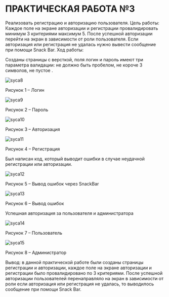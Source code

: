 # ПРАКТИЧЕСКАЯ РАБОТА №3
Реализовать регистрацию и авторизацию пользователя.
Цель работы: Каждое поле на экране авторизации и регистрации провалидировать минимум 3 критериями максимум 5. После успешной авторизации перейти на экран в зависимости от роли пользователя. Если авторизация или регистрация не удалась нужно вывести сообщение при помощи Snack Bar.
Ход работы:

Созданы страницы с версткой, поля логин и пароль имеют три параметра валидации: не должно быть пробелом, не короче 3 символов, не пустое .

 ![syca8](https://user-images.githubusercontent.com/86210356/215442578-b983bbf0-551f-4e0d-bd24-0577492aa2b0.jpg)

Рисунок 1 – Логин

 ![syca9](https://user-images.githubusercontent.com/86210356/215442608-0995fb33-66c2-4f95-82cb-bcdb4a314989.jpg)

Рисунок 2 – Пароль 

 ![syca10](https://user-images.githubusercontent.com/86210356/215442667-840d85d8-dc46-45ec-b7b9-9fbbdb70f945.jpg)

Рисунок 3 – Авторизация 

 ![syca11](https://user-images.githubusercontent.com/86210356/215442727-34b2927b-f4d6-4878-973d-dae688bdbe42.jpg)

Рисунок 4 – Регистрация

Был написан код, который выводит ошибки в случае неудачной регистрации или авторизации.

 ![syca12](https://user-images.githubusercontent.com/86210356/215442795-398c8c07-24c9-4bba-ace8-e474ab684b9d.jpg)

Рисунок 5 – Вывод ошибок через SnackBar

![syca13](https://user-images.githubusercontent.com/86210356/215442830-8b72b0bb-f8bd-4ded-a3bc-73e0c6873ebd.jpg)
 
Рисунок 6 – Вывод ошибок

Успешная авторизация за пользователя и администратора

 ![syca14](https://user-images.githubusercontent.com/86210356/215442879-2397fbd5-2a9c-4f09-9e27-b28c0ef4400f.jpg)

Рисунок 7 – Пользователь 

 ![syca15](https://user-images.githubusercontent.com/86210356/215442910-8a197e15-7bbe-4713-8439-3816d8843309.jpg)

Рисунок 8 – Администратор

Вывод: в данной практической работе были созданы страницы регистрации и авторизации, каждое поле на экране авторизации и регистрации было провалидировано по 3 критериями. После успешной авторизации пользователей перенаправляло на экран в зависимости от роли если авторизация или регистрация не удалась, то выводилось сообщение при помощи Snack Bar.

 
